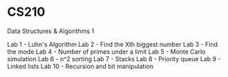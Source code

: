 # CS210
Data Structures &amp; Algorithms 1

Lab 1 - Luhn's Algorithm 
Lab 2 - Find the Xth biggest number
Lab 3 - Find the mode
Lab 4 - Number of primes under a limit 
Lab 5 - Monte Carlo simulation
Lab 6 - n^2 sorting
Lab 7 - Stacks
Lab 8 - Priority queue 
Lab 9 - Linked lists
Lab 10 - Recursion and bit manipulation

